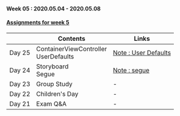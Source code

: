 #### Week 05 : 2020.05.04 - 2020.05.08 ####
#### [Assignments for week 5](https://github.com/KasRoid/MyStudyHistory/tree/master/iOS_Dev_School/Week_05/Assignments)
|     |Contents               |Links |
|-----|-----------------------|------|
|Day 25| ContainerViewController <br> UserDefaults | [Note : User Defaults](https://www.notion.so/User-Defualts-68c2f631b75e444a90a99da75057f2cc) |
|Day 24| Storyboard <br> Segue                                                                                                                                                             |[Note : segue](https://www.notion.so/Segue-cf4fb2d01eba4272a633a77af0de1ad6)|
|Day 23| Group Study                                                                                                                                                            | - |
|Day 22| Children's Day <br>	                                                                                                                                                            |-
|Day 21| Exam Q&A                                                                                                                                                          |-|
